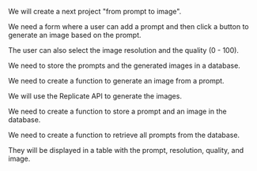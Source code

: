 We will create a next project "from prompt to image".

We need a form where a user can add a prompt and then click a button to generate an image based on the prompt.

The user can also select the image resolution and the quality (0 - 100).

We need to store the prompts and the generated images in a database.

We need to create a function to generate an image from a prompt.

We will use the Replicate API to generate the images.

We need to create a function to store a prompt and an image in the database.

We need to create a function to retrieve all prompts from the database.

They will be displayed in a table with the prompt, resolution, quality, and image.
